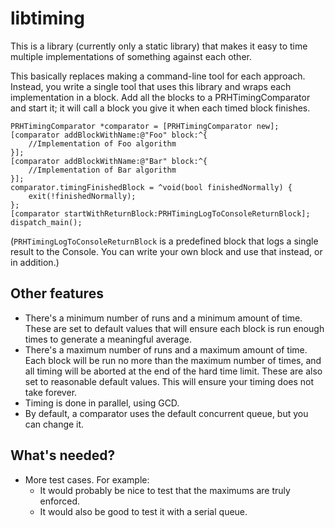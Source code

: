 # libtiming

This is a library (currently only a static library) that makes it easy to time multiple implementations of something against each other.

This basically replaces making a command-line tool for each approach. Instead, you write a single tool that uses this library and wraps each implementation in a block. Add all the blocks to a PRHTimingComparator and start it; it will call a block you give it when each timed block finishes.

    PRHTimingComparator *comparator = [PRHTimingComparator new];
    [comparator addBlockWithName:@"Foo" block:^{
    	//Implementation of Foo algorithm
    }];
    [comparator addBlockWithName:@"Bar" block:^{
    	//Implementation of Bar algorithm
    }];
    comparator.timingFinishedBlock = ^void(bool finishedNormally) {
    	exit(!finishedNormally);
    };
    [comparator startWithReturnBlock:PRHTimingLogToConsoleReturnBlock];
    dispatch_main();

(`PRHTimingLogToConsoleReturnBlock` is a predefined block that logs a single result to the Console. You can write your own block and use that instead, or in addition.)

## Other features

- There's a minimum number of runs and a minimum amount of time. These are set to default values that will ensure each block is run enough times to generate a meaningful average.
- There's a maximum number of runs and a maximum amount of time. Each block will be run no more than the maximum number of times, and all timing will be aborted at the end of the hard time limit. These are also set to reasonable default values. This will ensure your timing does not take forever.
- Timing is done in parallel, using GCD.
- By default, a comparator uses the default concurrent queue, but you can change it.

## What's needed?

- More test cases. For example:
  - It would probably be nice to test that the maximums are truly enforced.
  - It would also be good to test it with a serial queue.
